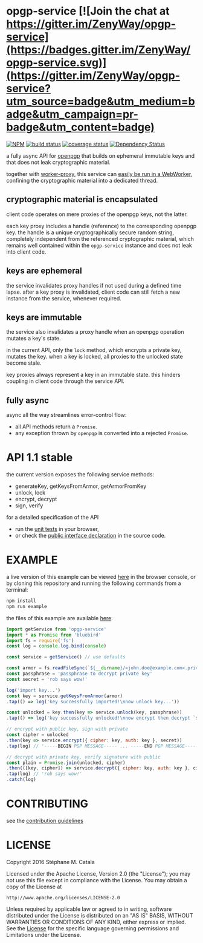 # opgp-service [![Join the chat at https://gitter.im/ZenyWay/opgp-service](https://badges.gitter.im/ZenyWay/opgp-service.svg)](https://gitter.im/ZenyWay/opgp-service?utm_source=badge&utm_medium=badge&utm_campaign=pr-badge&utm_content=badge)
[![NPM](https://nodei.co/npm/opgp-service.png?compact=true)](https://nodei.co/npm/opgp-service/)
[![build status](https://travis-ci.org/ZenyWay/opgp-service.svg?branch=master)](https://travis-ci.org/ZenyWay/opgp-service)
[![coverage status](https://coveralls.io/repos/github/ZenyWay/opgp-service/badge.svg?branch=master)](https://coveralls.io/github/ZenyWay/opgp-service)
[![Dependency Status](https://gemnasium.com/badges/github.com/ZenyWay/opgp-service.svg)](https://gemnasium.com/github.com/ZenyWay/opgp-service)

a fully async API for [openpgp](https://openpgpjs.org/)
that builds on ephemeral immutable keys and
that does not leak cryptographic material.

together with [worker-proxy](https://www.npmjs.com/package/worker-proxy),
this service can [easily be run in a WebWorker](https://gist.github.com/smcatala/bee0f411b08ec45933cb69264812a62e),
confining the cryptographic material into a dedicated thread.

## cryptographic material is encapsulated
client code operates on mere proxies of the openpgp keys, not the latter.

each key proxy includes a handle (reference) to the corresponding openpgp key.
the handle is a unique cryptographically secure random string,
completely independent from the referenced cryptographic material,
which remains well contained within the `opgp-service` instance
and does not leak into client code.

## keys are ephemeral
the service invalidates proxy handles if not used during a defined time lapse.
after a key proxy is invalidated,
client code can still fetch a new instance from the service, whenever required.

## keys are immutable
the service also invalidates a proxy handle when an openpgp operation
mutates a key's state.

in the current API, only the `lock` method, which encrypts a private key,
mutates the key.
when a key is locked, all proxies to the unlocked state become stale.

key proxies always represent a key in an immutable state.
this hinders coupling in client code through the service API.

## fully async
async all the way streamlines error-control flow:
* all API methods return a `Promise`.
* any exception thrown by `openpgp` is converted into a rejected `Promise`.

# <a name="api"></a> API 1.1 stable
the current version exposes the following service methods:
* generateKey, getKeysFromArmor, getArmorFromKey
* unlock, lock
* encrypt, decrypt
* sign, verify

for a detailed specification of the API
* run the [unit tests](https://cdn.rawgit.com/ZenyWay/opgp-service/v1.2.0/spec/web/index.html)
in your browser,
* or check the [public interface declaration](https://github.com/ZenyWay/opgp-service/blob/master/src/index.ts#L22-L234)
in the source code.

# <a name="example"></a> EXAMPLE
a live version of this example can be viewed [here](https://cdn.rawgit.com/ZenyWay/opgp-service/v1.2.0/spec/example/index.html)
in the browser console,
or by cloning this repository and running the following commands from a terminal:
```bash
npm install
npm run example
```
the files of this example are available [here](./spec/example).

```javascript
import getService from 'opgp-service'
import * as Promise from 'bluebird'
import fs = require('fs')
const log = console.log.bind(console)

const service = getService() // use defaults

const armor = fs.readFileSync(`${__dirname}/<john.doe@example.com>.private.key`, 'utf8')
const passphrase = 'passphrase to decrypt private key'
const secret = 'rob says wow!'

log('import key...')
const key = service.getKeysFromArmor(armor)
.tap(() => log('key successfully imported!\nnow unlock key...'))

const unlocked = key.then(key => service.unlock(key, passphrase))
.tap(() => log('key successfully unlocked!\nnow encrypt then decrypt `${secret}`...'))

// encrypt with public key, sign with private
const cipher = unlocked
.then(key => service.encrypt({ cipher: key, auth: key }, secret))
.tap(log) // '-----BEGIN PGP MESSAGE----- ... -----END PGP MESSAGE-----'

// decrypt with private key, verify signature with public
const plain = Promise.join(unlocked, cipher)
.then(([key, cipher]) => service.decrypt({ cipher: key, auth: key }, cipher))
.tap(log) // 'rob says wow!'
.catch(log)
```

# <a name="contributing"></a> CONTRIBUTING
see the [contribution guidelines](./CONTRIBUTING.md)

# <a name="license"></a> LICENSE
Copyright 2016 Stéphane M. Catala

Licensed under the Apache License, Version 2.0 (the "License");
you may not use this file except in compliance with the License.
You may obtain a copy of the License at

    http://www.apache.org/licenses/LICENSE-2.0

Unless required by applicable law or agreed to in writing, software
distributed under the License is distributed on an "AS IS" BASIS,
WITHOUT WARRANTIES OR CONDITIONS OF ANY KIND, either express or implied.
See the [License](./LICENSE) for the specific language governing permissions and
Limitations under the License.
